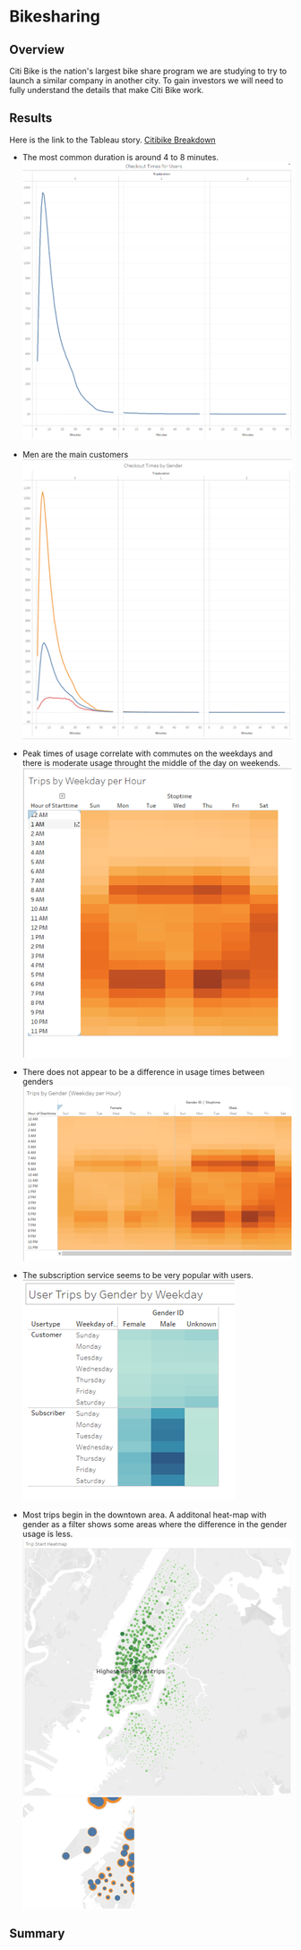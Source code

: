 # Bikesharing

## Overview
Citi Bike is the nation's largest bike share program we are studying to try to launch a similar company in another city. To gain investors we will need to fully understand the details that make Citi Bike work.

## Results
Here is the link to the Tableau story. [Citibike Breakdown](https://public.tableau.com/views/Module14Challenge_16626583327130/CitibikeBreakdown?:language=en-US&publish=yes&:display_count=n&:origin=viz_share_link)

* The most common duration is around 4 to 8 minutes.
![Checkout_times](https://github.com/marveld21/Bikesharing/blob/main/Images/Checkout_times.PNG)

* Men are the main customers
![Checkout_times_gender](https://github.com/marveld21/Bikesharing/blob/main/Images/Checkout_times_gender.PNG)

* Peak times of usage correlate with commutes on the weekdays and 
there is moderate usage throught the middle of the day on weekends.
![TripsbyWeekday](https://github.com/marveld21/Bikesharing/blob/main/Images/Trips_by_Weekday.PNG)

* There does not appear to be a difference in usage times between genders
![TripsbyWeekdayGender](https://github.com/marveld21/Bikesharing/blob/main/Images/Trips_by_Weekday_Gender.PNG)

* The subscription service seems to be very popular with users.
![Tripsweekdaygendersubs](https://github.com/marveld21/Bikesharing/blob/main/Images/Trips_by_Weekday_Gender_subscribers.PNG)

* Most trips begin in the downtown area. A additonal heat-map with gender as a filter shows some areas where the difference in the gender usage is less.
![StartLoc](https://github.com/marveld21/Bikesharing/blob/main/Images/Startloc_map.PNG)
![simgenderusage](https://github.com/marveld21/Bikesharing/blob/main/Images/similar_gender_usage.PNG)
## Summary
